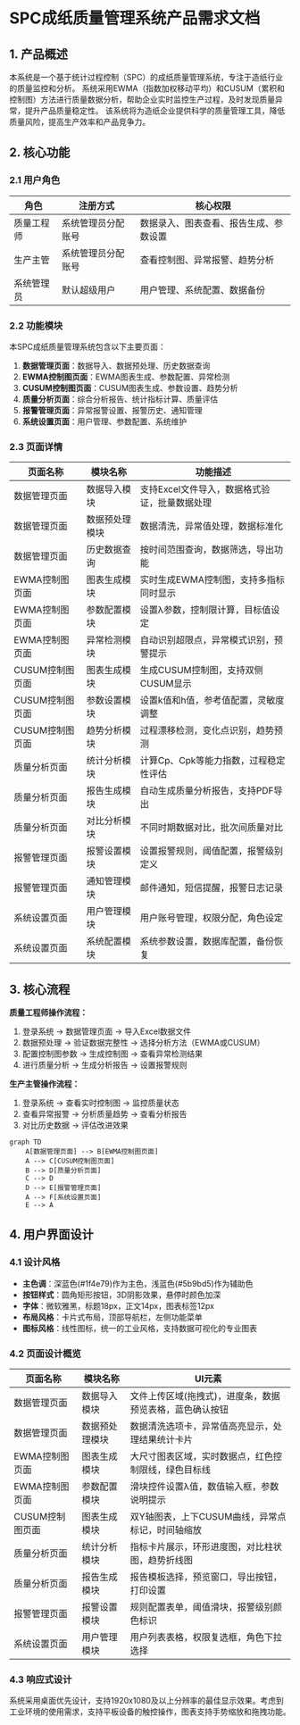 # SPC成纸质量管理系统产品需求文档

## 1. 产品概述

本系统是一个基于统计过程控制（SPC）的成纸质量管理系统，专注于造纸行业的质量监控和分析。
系统采用EWMA（指数加权移动平均）和CUSUM（累积和控制图）方法进行质量数据分析，帮助企业实时监控生产过程，及时发现质量异常，提升产品质量稳定性。
该系统将为造纸企业提供科学的质量管理工具，降低质量风险，提高生产效率和产品竞争力。

## 2. 核心功能

### 2.1 用户角色

| 角色 | 注册方式 | 核心权限 |
|------|----------|----------|
| 质量工程师 | 系统管理员分配账号 | 数据录入、图表查看、报告生成、参数设置 |
| 生产主管 | 系统管理员分配账号 | 查看控制图、异常报警、趋势分析 |
| 系统管理员 | 默认超级用户 | 用户管理、系统配置、数据备份 |

### 2.2 功能模块

本SPC成纸质量管理系统包含以下主要页面：
1. **数据管理页面**：数据导入、数据预处理、历史数据查询
2. **EWMA控制图页面**：EWMA图表生成、参数配置、异常检测
3. **CUSUM控制图页面**：CUSUM图表生成、参数设置、趋势分析
4. **质量分析页面**：综合分析报告、统计指标计算、质量评估
5. **报警管理页面**：异常报警设置、报警历史、通知管理
6. **系统设置页面**：用户管理、参数配置、系统维护

### 2.3 页面详情

| 页面名称 | 模块名称 | 功能描述 |
|----------|----------|----------|
| 数据管理页面 | 数据导入模块 | 支持Excel文件导入，数据格式验证，批量数据处理 |
| 数据管理页面 | 数据预处理模块 | 数据清洗，异常值处理，数据标准化 |
| 数据管理页面 | 历史数据查询 | 按时间范围查询，数据筛选，导出功能 |
| EWMA控制图页面 | 图表生成模块 | 实时生成EWMA控制图，支持多指标同时显示 |
| EWMA控制图页面 | 参数配置模块 | 设置λ参数，控制限计算，目标值设定 |
| EWMA控制图页面 | 异常检测模块 | 自动识别超限点，异常模式识别，预警提示 |
| CUSUM控制图页面 | 图表生成模块 | 生成CUSUM控制图，支持双侧CUSUM显示 |
| CUSUM控制图页面 | 参数设置模块 | 设置k值和h值，参考值配置，灵敏度调整 |
| CUSUM控制图页面 | 趋势分析模块 | 过程漂移检测，变化点识别，趋势预测 |
| 质量分析页面 | 统计分析模块 | 计算Cp、Cpk等能力指数，过程稳定性评估 |
| 质量分析页面 | 报告生成模块 | 自动生成质量分析报告，支持PDF导出 |
| 质量分析页面 | 对比分析模块 | 不同时期数据对比，批次间质量对比 |
| 报警管理页面 | 报警设置模块 | 设置报警规则，阈值配置，报警级别定义 |
| 报警管理页面 | 通知管理模块 | 邮件通知，短信提醒，报警日志记录 |
| 系统设置页面 | 用户管理模块 | 用户账号管理，权限分配，角色设定 |
| 系统设置页面 | 系统配置模块 | 系统参数设置，数据库配置，备份恢复 |

## 3. 核心流程

**质量工程师操作流程：**
1. 登录系统 → 数据管理页面 → 导入Excel数据文件
2. 数据预处理 → 验证数据完整性 → 选择分析方法（EWMA或CUSUM）
3. 配置控制图参数 → 生成控制图 → 查看异常检测结果
4. 进行质量分析 → 生成分析报告 → 设置报警规则

**生产主管操作流程：**
1. 登录系统 → 查看实时控制图 → 监控质量状态
2. 查看异常报警 → 分析质量趋势 → 查看分析报告
3. 对比历史数据 → 评估改进效果

```mermaid
graph TD
    A[数据管理页面] --> B[EWMA控制图页面]
    A --> C[CUSUM控制图页面]
    B --> D[质量分析页面]
    C --> D
    D --> E[报警管理页面]
    A --> F[系统设置页面]
    E --> A
```

## 4. 用户界面设计

### 4.1 设计风格

- **主色调**：深蓝色(#1f4e79)作为主色，浅蓝色(#5b9bd5)作为辅助色
- **按钮样式**：圆角矩形按钮，3D阴影效果，悬停时颜色加深
- **字体**：微软雅黑，标题18px，正文14px，图表标签12px
- **布局风格**：卡片式布局，顶部导航栏，左侧功能菜单
- **图标风格**：线性图标，统一的工业风格，支持数据可视化的专业图表

### 4.2 页面设计概览

| 页面名称 | 模块名称 | UI元素 |
|----------|----------|--------|
| 数据管理页面 | 数据导入模块 | 文件上传区域(拖拽式)，进度条，数据预览表格，蓝色确认按钮 |
| 数据管理页面 | 数据预处理模块 | 数据清洗选项卡，异常值高亮显示，处理结果统计卡片 |
| EWMA控制图页面 | 图表生成模块 | 大尺寸图表区域，实时数据点，红色控制限线，绿色目标线 |
| EWMA控制图页面 | 参数配置模块 | 滑块控件设置λ值，数值输入框，参数说明提示 |
| CUSUM控制图页面 | 图表生成模块 | 双Y轴图表，上下CUSUM曲线，异常点标记，时间轴缩放 |
| 质量分析页面 | 统计分析模块 | 指标卡片展示，环形进度图，对比柱状图，趋势折线图 |
| 质量分析页面 | 报告生成模块 | 报告模板选择，预览窗口，导出按钮，打印设置 |
| 报警管理页面 | 报警设置模块 | 规则配置表单，阈值滑块，报警级别颜色标识 |
| 系统设置页面 | 用户管理模块 | 用户列表表格，权限复选框，角色下拉选择 |

### 4.3 响应式设计

系统采用桌面优先设计，支持1920x1080及以上分辨率的最佳显示效果。考虑到工业环境的使用需求，支持平板设备的触控操作，图表支持手势缩放和拖拽功能。
